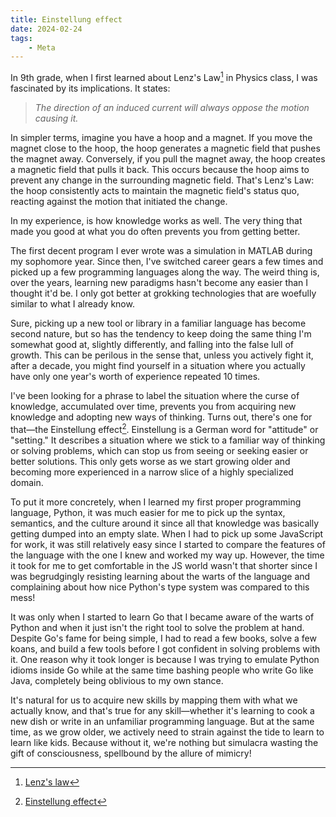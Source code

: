 ```yaml
---
title: Einstellung effect
date: 2024-02-24
tags:
    - Meta
---
```


In 9th grade, when I first learned about Lenz's Law[^1] in Physics class, I was fascinated
by its implications. It states:

> _The direction of an induced current will always oppose the motion causing it._

In simpler terms, imagine you have a hoop and a magnet. If you move the magnet close to the
hoop, the hoop generates a magnetic field that pushes the magnet away. Conversely, if you
pull the magnet away, the hoop creates a magnetic field that pulls it back. This occurs
because the hoop aims to prevent any change in the surrounding magnetic field. That's Lenz's
Law: the hoop consistently acts to maintain the magnetic field's status quo, reacting
against the motion that initiated the change.

In my experience, is how knowledge works as well. The very thing that made you good at what
you do often prevents you from getting better.

The first decent program I ever wrote was a simulation in MATLAB during my sophomore year.
Since then, I've switched career gears a few times and picked up a few programming languages
along the way. The weird thing is, over the years, learning new paradigms hasn't become any
easier than I thought it'd be. I only got better at grokking technologies that are woefully
similar to what I already know.

Sure, picking up a new tool or library in a familiar language has become second nature, but
so has the tendency to keep doing the same thing I'm somewhat good at, slightly differently,
and falling into the false lull of growth. This can be perilous in the sense that, unless
you actively fight it, after a decade, you might find yourself in a situation where you
actually have only one year's worth of experience repeated 10 times.

I've been looking for a phrase to label the situation where the curse of knowledge,
accumulated over time, prevents you from acquiring new knowledge and adopting new ways of
thinking. Turns out, there's one for that—the Einstellung effect[^2]. Einstellung is a
German word for "attitude" or "setting." It describes a situation where we stick to a
familiar way of thinking or solving problems, which can stop us from seeing or seeking
easier or better solutions. This only gets worse as we start growing older and becoming more
experienced in a narrow slice of a highly specialized domain.

To put it more concretely, when I learned my first proper programming language, Python, it
was much easier for me to pick up the syntax, semantics, and the culture around it since all
that knowledge was basically getting dumped into an empty slate. When I had to pick up some
JavaScript for work, it was still relatively easy since I started to compare the features of
the language with the one I knew and worked my way up. However, the time it took for me to
get comfortable in the JS world wasn't that shorter since I was begrudgingly resisting
learning about the warts of the language and complaining about how nice Python's type system
was compared to this mess!

It was only when I started to learn Go that I became aware of the warts of Python and when
it just isn't the right tool to solve the problem at hand. Despite Go's fame for being
simple, I had to read a few books, solve a few koans, and build a few tools before I got
confident in solving problems with it. One reason why it took longer is because I was trying
to emulate Python idioms inside Go while at the same time bashing people who write Go like
Java, completely being oblivious to my own stance.

It's natural for us to acquire new skills by mapping them with what we actually know, and
that's true for any skill—whether it's learning to cook a new dish or write in an unfamiliar
programming language. But at the same time, as we grow older, we actively need to strain
against the tide to learn to learn like kids. Because without it, we're nothing but
simulacra wasting the gift of consciousness, spellbound by the allure of mimicry!

[^1]: [Lenz's law](https://www.youtube.com/watch?v=QwUq8xM_8bY)
[^2]: [Einstellung effect](https://en.wikipedia.org/wiki/Einstellung_effect)
